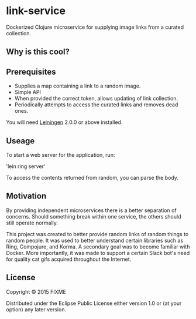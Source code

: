 # link-service

Dockerized Clojure microservice for supplying image links from a curated collection.

## Why is this cool?



## Prerequisites

* Supplies a map containing a link to a random image.
* Simple API
* When provided the correct token, allows updating of link collection.
* Periodically attempts to access the curated links and removes dead ones.

You will need [Leiningen][] 2.0.0 or above installed.

[leiningen]: https://github.com/technomancy/leiningen

## Useage

To start a web server for the application, run:

'lein ring server'

To access the contents returned from random, you can parse the body.

## Motivation

By providing independent microservices there is a better separation of concerns. Should something break within one service, the others should still operate normally.

This project was created to better provide random links of random things to random people. It was used to better understand certain libraries such as Ring, Compojure, and Korma. A secondary goal was to become familiar with Docker. More importantly, it was made to support a certain Slack bot's need for quality cat gifs acquired throughout the Internet.

## License

Copyright © 2015 FIXME

Distributed under the Eclipse Public License either version 1.0 or (at
your option) any later version.

